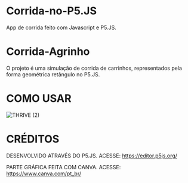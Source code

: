 # Corrida-no-P5.JS
App de corrida feito com Javascript e P5.JS.

# Corrida-Agrinho

O projeto é uma simulação de corrida de carrinhos, representados pela forma geométrica retângulo no P5.JS.

# COMO USAR
![THRIVE (2)](/THRIVE(2).png)

# CRÉDITOS

DESENVOLVIDO ATRAVÉS DO P5.JS. ACESSE: https://editor.p5js.org/

PARTE GRÁFICA FEITA COM CANVA. ACESSE: https://www.canva.com/pt_br/
